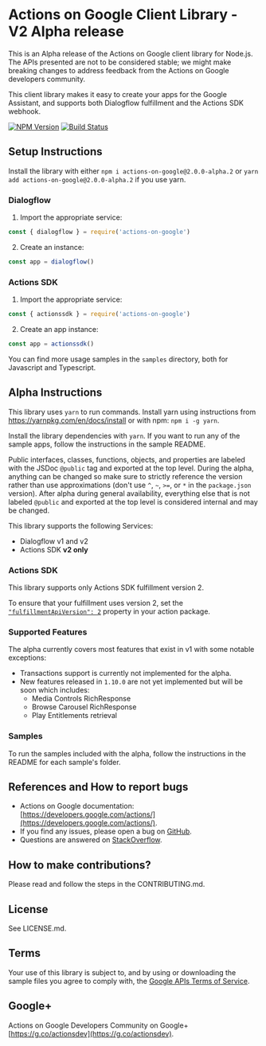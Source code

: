 # Actions on Google Client Library - V2 Alpha release
This is an Alpha release of the Actions on Google client library for Node.js.
The APIs presented are not to be considered stable; we might make breaking changes
to address feedback from the Actions on Google developers community.

This client library makes it easy to create your apps for the Google Assistant, and
supports both Dialogflow fulfillment and the Actions SDK webhook.

[![NPM Version](https://img.shields.io/npm/v/actions-on-google/alpha.svg)](https://www.npmjs.org/package/actions-on-google)
[![Build Status](https://travis-ci.org/actions-on-google/actions-on-google-nodejs.svg?branch=v2.0.0-alpha)](https://travis-ci.org/actions-on-google/actions-on-google-nodejs)

## Setup Instructions

Install the library with either `npm i actions-on-google@2.0.0-alpha.2` or `yarn add actions-on-google@2.0.0-alpha.2` if you use yarn.

### Dialogflow
 1. Import the appropriate service:

```javascript
const { dialogflow } = require('actions-on-google')
```

 2. Create an instance:

```javascript
const app = dialogflow()
```

### Actions SDK
 1. Import the appropriate service:

```javascript
const { actionssdk } = require('actions-on-google')
```

 2. Create an app instance:

```javascript
const app = actionssdk()
```

You can find more usage samples in the `samples` directory, both for Javascript and Typescript.

## Alpha Instructions
This library uses `yarn` to run commands. Install yarn using instructions from https://yarnpkg.com/en/docs/install or with npm: `npm i -g yarn`.

Install the library dependencies with `yarn`. If you want to run any of the sample apps, follow the instructions in the sample README.

Public interfaces, classes, functions, objects, and properties are labeled with the JSDoc `@public` tag and exported at the top level. During the alpha, anything can be changed so make sure to strictly reference the version rather than use approximations (don't use `^`, `~`, `>=`, or `*` in the `package.json` version). After alpha during general availability, everything else that is not labeled `@public` and exported at the top level is considered internal and may be changed.

This library supports the following Services:
* Dialogflow v1 and v2
* Actions SDK **v2 only**

### Actions SDK
This library supports only Actions SDK fulfillment version 2.

To ensure that your fulfillment uses version 2, set the [`"fulfillmentApiVersion": 2`](https://github.com/actions-on-google/actionssdk-eliza-nodejs/blob/a44a1b0ef0026ce2b0e525ce38bebbf8540ce344/eliza.json#L41) property in your action package.

### Supported Features
The alpha currently covers most features that exist in v1 with some notable exceptions:
* Transactions support is currently not implemented for the alpha.
* New features released in `1.10.0` are not yet implemented but will be soon which includes:
  * Media Controls RichResponse
  * Browse Carousel RichResponse
  * Play Entitlements retrieval

### Samples
To run the samples included with the alpha, follow the instructions in the README for each sample's folder.

## References and How to report bugs
* Actions on Google documentation: [https://developers.google.com/actions/](https://developers.google.com/actions/).
* If you find any issues, please open a bug on [GitHub](https://github.com/actions-on-google/actions-on-google-nodejs).
* Questions are answered on [StackOverflow](https://stackoverflow.com/questions/tagged/actions-on-google).

## How to make contributions?
Please read and follow the steps in the CONTRIBUTING.md.

## License
See LICENSE.md.

## Terms
Your use of this library is subject to, and by using or downloading the sample files you agree to comply with, the [Google APIs Terms of Service](https://developers.google.com/terms/).

## Google+
Actions on Google Developers Community on Google+ [https://g.co/actionsdev](https://g.co/actionsdev).

